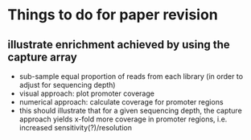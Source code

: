 # Things to do for paper revision
## illustrate enrichment achieved by using the capture array
* sub-sample equal proportion of reads from each library (in order to adjust for sequencing depth)
* visual approach: plot promoter coverage
* numerical approach: calculate coverage for promoter regions
* this should illustrate that for a given sequencing depth, the capture approach yields x-fold more coverage in promoter regions, i.e. increased sensitivity(?)/resolution
